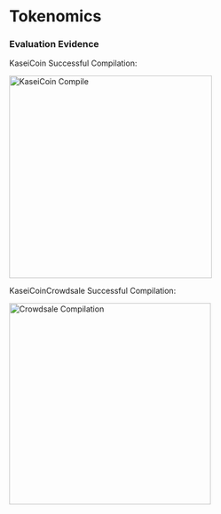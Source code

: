 # Tokenomics
### Evaluation Evidence
KaseiCoin Successful Compilation:

<img width="365" alt="KaseiCoin Compile" src="https://user-images.githubusercontent.com/97059769/177647799-44b76cf2-36f1-40aa-b232-6c91eb7c1fe5.png">

KaseiCoinCrowdsale Successful Compilation:

<img width="363" alt="Crowdsale Compilation" src="https://user-images.githubusercontent.com/97059769/177696052-32c37d66-1a40-4201-9b50-2a49d0f382df.png">
